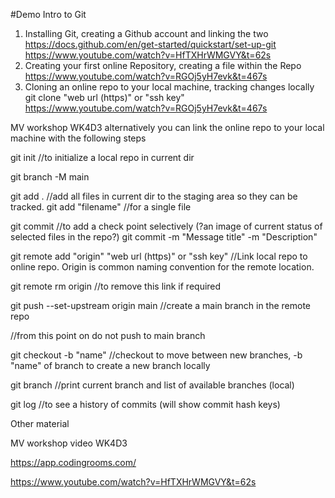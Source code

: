 #Demo
Intro to Git
1. Installing Git, creating a Github account and linking the two
https://docs.github.com/en/get-started/quickstart/set-up-git
https://www.youtube.com/watch?v=HfTXHrWMGVY&t=62s
2. Creating your first online Repository, creating a file within the Repo
https://www.youtube.com/watch?v=RGOj5yH7evk&t=467s
3. Cloning an online repo to your local machine, tracking changes locally
git clone "web url (https)" or "ssh key"
https://www.youtube.com/watch?v=RGOj5yH7evk&t=467s


MV workshop WK4D3
alternatively you can link the online repo to your local machine with the following steps

git init //to initialize a local repo in current dir

git branch -M main

git add . //add all files in current dir to the staging area so they can be tracked.
git add "filename" //for a single file 

git commit //to add a check point selectively (?an image of current status of selected files in the repo?)
git commit -m "Message title" -m "Description"

git remote add "origin"  "web url (https)" or "ssh key"  //Link local repo to online repo. Origin is common naming convention for the remote location.

git remote rm origin //to remove this link if required

git push --set-upstream origin main //create a main branch in the remote repo


//from this point on do not push to main branch

git checkout -b  "name" //checkout to move between new branches, -b "name" of branch to create a new branch locally


git branch //print current branch and list of available branches (local)

git log //to see a history of commits (will show commit hash keys)



Other material

MV workshop video WK4D3

https://app.codingrooms.com/

https://www.youtube.com/watch?v=HfTXHrWMGVY&t=62s